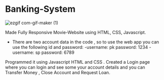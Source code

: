 # Banking-System

![ezgif com-gif-maker (1)](https://user-images.githubusercontent.com/66811279/119309088-72f3fa00-bc8b-11eb-81d7-5cc82f0b5303.gif)


Made Fully Responsive Movie-Website using
HTML, CSS, Javascript.

- There are two account data in the code , so to use the web app you can use the following id and password:
-username: pk password: 1234
-username: sp password: 6789

Programmed it using Javascript HTML and CSS . Created a Login page where you can login and see some your account details and you can Transfer Money , Close Account and Request Loan.
